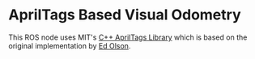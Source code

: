 AprilTags Based Visual Odometry
===============================

This ROS node uses MIT's [C++ AprilTags Library](http://people.csail.mit.edu/kaess/apriltags/) which is based on the original implementation by [Ed Olson](https://april.eecs.umich.edu/software/apriltag.html).
